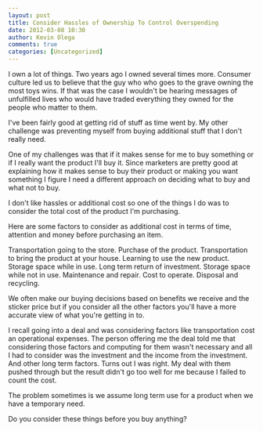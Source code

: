 ```yaml
---
layout: post
title: Consider Hassles of Ownership To Control Overspending
date: 2012-03-08 10:30
author: Kevin Olega
comments: true
categories: [Uncategorized]
---
```

I own a lot of things. Two years ago I owned several times more. Consumer culture led us to believe that the guy who who goes to the grave owning the most toys wins. If that was the case I wouldn't be hearing messages of unfulfilled lives who would have traded everything they owned for the people who matter to them. 

I've been fairly good at getting rid of stuff as time went by. My other challenge was preventing myself from buying additional stuff that I don't really need. 

One of my challenges was that if it makes sense for me to buy something or if I really want the product I'll buy it. Since marketers are pretty good at explaining how it makes sense to buy their product or making you want something I figure I need a different approach on deciding what to buy and what not to buy. 

I don't like hassles or additional cost so one of the things I do was to consider the total cost of the product I'm purchasing.

Here are some factors to consider as additional cost in terms of time, attention and money before purchasing an item. 

Transportation going to the store. 
Purchase of the product. 
Transportation to bring the product at your house. 
Learning to use the new product. 
Storage space while in use. 
Long term return of investment. 
Storage space while not in use. 
Maintenance and repair. 
Cost to operate. 
Disposal and recycling. 

We often make our buying decisions based on benefits we receive and the sticker price but if you consider all the other factors you'll have a more accurate view of what you're getting in to. 

I recall going into a deal and was considering factors like transportation cost an operational expenses. The person offering me the deal told me that considering those factors and computing for them wasn't necessary and all I had to consider was the investment and the income from the investment. And other long term factors.  Turns out I was right. My deal with them pushed through but the result didn't go too well for me because I failed to count the cost.  

The problem sometimes is we assume  long term use for a product when we have a temporary need. 

Do you consider these things before you buy anything?
